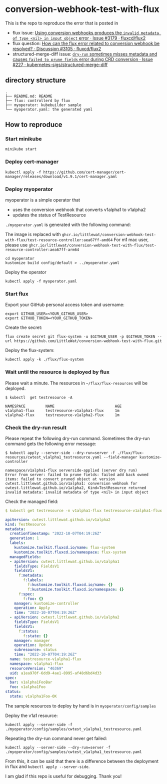 # conversion-webhook-test-with-flux

This is the repo to reproduce the error that is posted in
- flux issue: [Using conversion webhooks produces the `invalid metadata of type <nil> in input object` error · Issue #3179 · fluxcd/flux2](https://github.com/fluxcd/flux2/issues/3179)
- flux question: [How can the flux error related to conversion webhook be resolved? · Discussion #3105 · fluxcd/flux2](https://github.com/fluxcd/flux2/discussions/3105)
- structured-merge-diff issue: [`dry-run` sometimes misses metadata and causes `failed to prune fields` error during CRD conversion · Issue #227 · kubernetes-sigs/structured-merge-diff](https://github.com/kubernetes-sigs/structured-merge-diff/issues/227)


## directory structure

```
.
├── README.md: README
├── flux: controllerd by flux
├── myoperator: kubebuilder sample
└── myoperator.yaml: the generated yaml
```

## How to reproduce

### Start minikube

```shell
minikube start 
```

### Deploy cert-manager

```shell
kubectl apply -f https://github.com/cert-manager/cert-manager/releases/download/v1.9.1/cert-manager.yaml
```

### Deploy myoperator

myoperator is a simple operator that 
- uses the conversion webhook that converts v1alpha1 to v1alpha2
- updates the status of TestResource

`./myoperator.yaml` is generated with the following command:

The image is replaced with `ghcr.io/littlewat/conversion-webhook-test-with-flux/test-resource-controller:aea67ff-amd64`
For m1 mac user, please use `ghcr.io/littlewat/conversion-webhook-test-with-flux/test-resource-controller:aea67ff-arm64`

```shell
cd myoperator
kustomize build config/default > ../myoperator.yaml
```

Deploy the operator

```shell
kubectl apply -f myoperator.yaml
```


### Start flux

Export your GitHub personal access token and username:

```shell
export GITHUB_USER=<YOUR_GITHUB_USER>
export GITHUB_TOKEN=<YOUR_GITHUB_TOKEN>
```

Create the secret:

```shell
flux create secret git flux-system -u $GITHUB_USER -p $GITHUB_TOKEN --url https://github.com/LittleWat/conversion-webhook-test-with-flux.git
```

Deploy the flux-system:

```shell
kubectl apply -k ./flux/flux-system
```

### Wait until the resource is deployed by flux

Please wait a minute.
The resources in `~/flux/flux-resources` will be deployed.
 
```shell
$ kubectl  get testresource -A

NAMESPACE         NAME                           AGE
v1alpha1-flux     testresource-v1alpha1-flux     1m
v1alpha2-flux     testresource-v1alpha2-flux     1m
```

### Check the dry-run result

Please repeat the following dry-run command.
Sometimes the dry-run command gets the following error message:

```shell
$ kubectl apply --server-side --dry-run=server -f ./flux/flux-resources/cwtest_v1alpha1_testresource.yaml --field-manager kustomize-controller

namespace/v1alpha1-flux serverside-applied (server dry run)
Error from server: failed to prune fields: failed add back owned items: failed to convert pruned object at version cwtest.littlewat.github.io/v1alpha1: conversion webhook for cwtest.littlewat.github.io/v1alpha2, Kind=TestResource returned invalid metadata: invalid metadata of type <nil> in input object
```

Check the managed field:

```yaml
$ kubectl get testresource -n v1alpha1-flux testresource-v1alpha1-flux -o yaml --show-managed-fields

apiVersion: cwtest.littlewat.github.io/v1alpha2
kind: TestResource
metadata:
  creationTimestamp: "2022-10-07T04:19:26Z"
  generation: 1
  labels:
    kustomize.toolkit.fluxcd.io/name: flux-system
    kustomize.toolkit.fluxcd.io/namespace: flux-system
  managedFields:
  - apiVersion: cwtest.littlewat.github.io/v1alpha1
    fieldsType: FieldsV1
    fieldsV1:
      f:metadata:
        f:labels:
          f:kustomize.toolkit.fluxcd.io/name: {}
          f:kustomize.toolkit.fluxcd.io/namespace: {}
      f:spec:
        f:foo: {}
    manager: kustomize-controller
    operation: Apply
    time: "2022-10-07T04:19:26Z"
  - apiVersion: cwtest.littlewat.github.io/v1alpha2
    fieldsType: FieldsV1
    fieldsV1:
      f:status:
        f:state: {}
    manager: manager
    operation: Update
    subresource: status
    time: "2022-10-07T04:19:26Z"
  name: testresource-v1alpha1-flux
  namespace: v1alpha1-flux
  resourceVersion: "46369"
  uid: a1ea970f-6dd9-4ae1-8995-af48d6bd4d33
spec:
  bar: v1alpha1FooBar
  foo: v1alpha1Foo
status:
  state: v1alpha1Foo-OK
```

The sample resources to deploy by hand is in `myoperator/config/samples`

Deploy the v1a1 resource:

```shell
kubectl apply --server-side -f ./myoperator/config/samples/cwtest_v1alpha1_testresource.yaml
```

Repeating the dry-run command never get failed:

```shell
kubectl apply --server-side --dry-run=server -f ./myoperator/config/samples/cwtest_v1alpha1_testresource.yaml
```

From this, it can be said that there is  a difference between the deployment in flux and `kubectl apply --server-side`.

I am glad if this repo is useful for debugging. Thank you!
